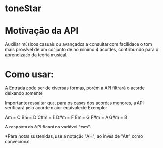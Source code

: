 # toneStar

# Motivação da API

Auxiliar músicos casuais ou avançados a consultar com facilidade o tom mais provável de um conjunto de no mínimo 4 acordes, contribuindo para o aprendizado da teoria musical.

# Como usar:

A Entrada pode ser de diversas formas, porém a API filtrará o acorde deixando somente

Importante ressaltar que, para os casos dos acordes menores, a API verificará pelo acorde maior equivalente
Exemplo:

Am = C
Bm = D
C#m = E
D#m = F
Em = G
F#m = A
G#m = B

A resposta da API ficará na variável "tom".

*Para notas sustenidas, use a notação "AH", ao  invés de "A#" como convecional.

